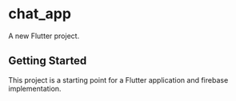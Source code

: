 # chat_app

A new Flutter project.

## Getting Started

This project is a starting point for a Flutter application and firebase implementation.
